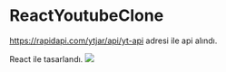# ReactYoutubeClone

https://rapidapi.com/ytjar/api/yt-api adresi ile api alındı.

React ile tasarlandı.
<img src="screen.gif"/>
